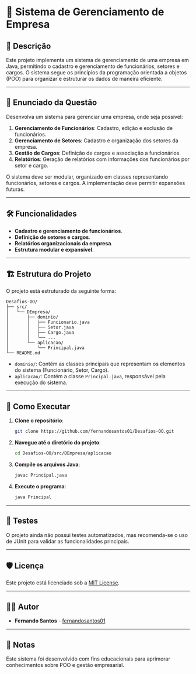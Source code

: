 # 🏢 Sistema de Gerenciamento de Empresa

## 📄 Descrição

Este projeto implementa um sistema de gerenciamento de uma empresa em Java, permitindo o cadastro e gerenciamento de funcionários, setores e cargos. O sistema segue os princípios da programação orientada a objetos (POO) para organizar e estruturar os dados de maneira eficiente.

---

## 📝 Enunciado da Questão

Desenvolva um sistema para gerenciar uma empresa, onde seja possível:

1. **Gerenciamento de Funcionários**: Cadastro, edição e exclusão de funcionários.
2. **Gerenciamento de Setores**: Cadastro e organização dos setores da empresa.
3. **Gestão de Cargos**: Definição de cargos e associação a funcionários.
4. **Relatórios**: Geração de relatórios com informações dos funcionários por setor e cargo.

O sistema deve ser modular, organizado em classes representando funcionários, setores e cargos. A implementação deve permitir expansões futuras.

---

## 🛠️ Funcionalidades

- **Cadastro e gerenciamento de funcionários**.
- **Definição de setores e cargos**.
- **Relatórios organizacionais da empresa**.
- **Estrutura modular e expansível**.

---

## 🏗️ Estrutura do Projeto

O projeto está estruturado da seguinte forma:

```
Desafios-OO/
├── src/
│   └── DEmpresa/
│       ├── dominio/
│       │   ├── Funcionario.java
│       │   ├── Setor.java
│       │   ├── Cargo.java
│       │   └── ...
│       └── aplicacao/
│           └── Principal.java
└── README.md
```

- `dominio/`: Contém as classes principais que representam os elementos do sistema (Funcionário, Setor, Cargo).
- `aplicacao/`: Contém a classe `Principal.java`, responsável pela execução do sistema.

---

## 🚀 Como Executar

1. **Clone o repositório**:

   ```bash
   git clone https://github.com/fernandosantos01/Desafios-OO.git
   ```

2. **Navegue até o diretório do projeto**:

   ```bash
   cd Desafios-OO/src/DEmpresa/aplicacao
   ```

3. **Compile os arquivos Java**:

   ```bash
   javac Principal.java
   ```

4. **Execute o programa**:

   ```bash
   java Principal
   ```

---

## 🧪 Testes

O projeto ainda não possui testes automatizados, mas recomenda-se o uso de JUnit para validar as funcionalidades principais.

---

## 🛡️ Licença

Este projeto está licenciado sob a [MIT License](LICENSE).

---

## 👨‍💻 Autor

- **Fernando Santos** - [fernandosantos01](https://github.com/fernandosantos01)

---

## 📝 Notas

Este sistema foi desenvolvido com fins educacionais para aprimorar conhecimentos sobre POO e gestão empresarial.

